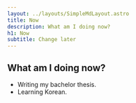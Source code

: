 ```yaml
---
layout: ../layouts/SimpleMdLayout.astro
title: Now
description: What am I doing now?
h1: Now
subtitle: Change later
---
```


## What am I doing now?

- Writing my bachelor thesis.
- Learning Korean.